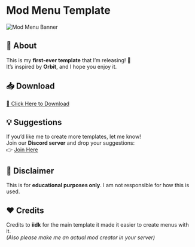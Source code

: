 # Mod Menu Template  

![Mod Menu Banner](https://media.discordapp.net/attachments/1345742664355680547/1346518788287238255/image.png?ex=67c87ad8&is=67c72958&hm=47024e5be9dcc0186cc3359fabadd4c7fc875f24777444adfce01e4455196262&=&format=webp&quality=lossless&width=1522&height=856)  

## 🚀 About  
This is my **first-ever template** that I’m releasing! 🎉  
It’s inspired by **Orbit**, and I hope you enjoy it.  

## 📥 Download  
[🔗 Click Here to Download](your-download-link-here)  

## 💡 Suggestions  
If you’d like me to create more templates, let me know!  
Join our **Discord server** and drop your suggestions:  
👉 [Join Here](https://discord.gg/KXABTbrQx2)  

## 📜 Disclaimer  
This is for **educational purposes only**. I am not responsible for how this is used.  

## ❤️ Credits  
Credits to **iidk** for the main template it made it easier to create menus with it.  
*(Also please make me an actual mod creator in your server)*  
